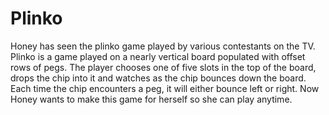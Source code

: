 # Plinko
Honey has seen the plinko game played by various contestants on the TV.  Plinko is a game played on a nearly vertical board populated with offset rows of pegs. The player chooses one of five slots in the top of the board, drops the chip into it and watches as the chip bounces down the board. Each time the chip encounters a peg, it will either bounce left or right.  Now Honey wants to make this game for herself so she can play anytime.
